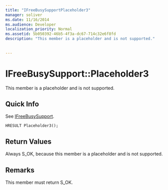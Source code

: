 ```yaml
---
title: "IFreeBusySupportPlaceholder3"
manager: soliver
ms.date: 11/16/2014
ms.audience: Developer
localization_priority: Normal
ms.assetid: 5b050392-46b5-4f3a-dc67-714c32e6f8fd
description: "This member is a placeholder and is not supported."
 
 
---
```


# IFreeBusySupport::Placeholder3

This member is a placeholder and is not supported.
  
## Quick Info

See [IFreeBusySupport](ifreebusysupport.md).
  
```
HRESULT Placeholder3();
```

## Return Values

Always S_OK, because this member is a placeholder and is not supported.
  
## Remarks

This member must return S_OK.
  

